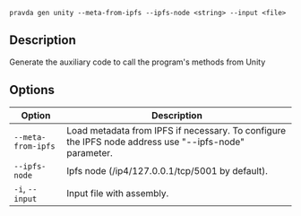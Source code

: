 <!--
THIS FILE IS GENERATED. DO NOT EDIT MANUALLY!
-->

```pravda gen unity --meta-from-ipfs --ipfs-node <string> --input <file>```

## Description
Generate the auxiliary code to call the program's methods from Unity
## Options

|Option|Description|
|----|----|
|`--meta-from-ipfs`|Load metadata from IPFS if necessary. To configure the IPFS node address use "--ipfs-node" parameter.
|`--ipfs-node`|Ipfs node (/ip4/127.0.0.1/tcp/5001 by default).
|`-i`, `--input`|Input file with assembly.
